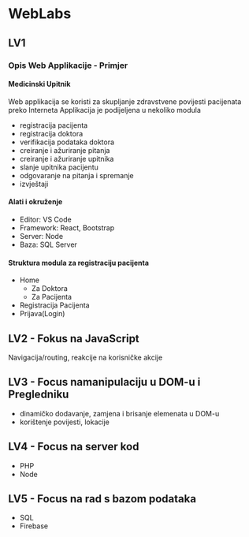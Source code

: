 # WebLabs

## LV1

### Opis Web Applikacije - Primjer 

#### Medicinski Upitnik 


Web applikacija se koristi za skupljanje zdravstvene povijesti pacijenata preko Interneta
Applikacija je podijeljena u nekoliko modula
* registracija pacijenta
* registracija doktora
* verifikacija podataka doktora
* creiranje i ažuriranje pitanja
* creiranje i ažuriranje upitnika
* slanje upitnika pacijentu
* odgovaranje na pitanja i spremanje
* izvještaji

#### Alati i okruženje
* Editor: VS Code
* Framework: React, Bootstrap
* Server: Node
* Baza: SQL Server
    

#### Struktura modula za registraciju pacijenta

* Home
    * Za Doktora 
    * Za Pacijenta
* Registracija Pacijenta
* Prijava(Login)


## LV2 - Fokus na JavaScript

Navigacija/routing, reakcije na korisničke akcije

## LV3 - Focus namanipulaciju u DOM-u i Pregledniku

* dinamičko dodavanje, zamjena i brisanje elemenata u DOM-u
* korištenje povijesti, lokacije

## LV4 - Focus na server kod

* PHP
* Node


## LV5 - Focus na rad s bazom podataka

* SQL
* Firebase


